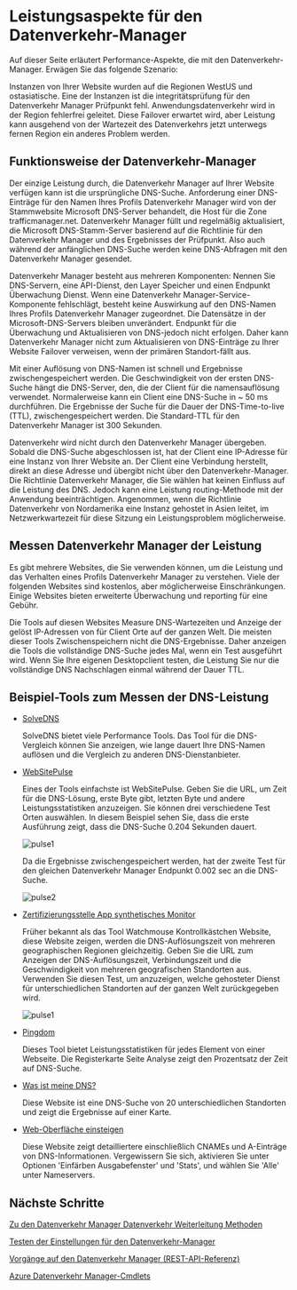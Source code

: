 <properties
    pageTitle="Leistungsaspekte für Azure Datenverkehr Manager | Microsoft Azure"
    description="Verstehen der Leistung von Datenverkehr Manager und wie die Leistung Ihrer Website getestet werden bei Verwendung von Datenverkehr-Manager"
    services="traffic-manager"
    documentationCenter=""
    authors="sdwheeler"
    manager="carmonm"
    editor=""
/>
<tags
    ms.service="traffic-manager"
    ms.devlang="na"
    ms.topic="article"
    ms.tgt_pltfrm="na"
    ms.workload="infrastructure-services"
    ms.date="10/11/2016"
    ms.author="sewhee"
/>

# <a name="performance-considerations-for-traffic-manager"></a>Leistungsaspekte für den Datenverkehr-Manager

Auf dieser Seite erläutert Performance-Aspekte, die mit den Datenverkehr-Manager. Erwägen Sie das folgende Szenario:

Instanzen von Ihrer Website wurden auf die Regionen WestUS und ostasiatische. Eine der Instanzen ist die integritätsprüfung für den Datenverkehr Manager Prüfpunkt fehl. Anwendungsdatenverkehr wird in der Region fehlerfrei geleitet. Diese Failover erwartet wird, aber Leistung kann ausgehend von der Wartezeit des Datenverkehrs jetzt unterwegs fernen Region ein anderes Problem werden.

## <a name="how-traffic-manager-works"></a>Funktionsweise der Datenverkehr-Manager

Der einzige Leistung durch, die Datenverkehr Manager auf Ihrer Website verfügen kann ist die ursprüngliche DNS-Suche. Anforderung einer DNS-Einträge für den Namen Ihres Profils Datenverkehr Manager wird von der Stammwebsite Microsoft DNS-Server behandelt, die Host für die Zone trafficmanager.net. Datenverkehr Manager füllt und regelmäßig aktualisiert, die Microsoft DNS-Stamm-Server basierend auf die Richtlinie für den Datenverkehr Manager und des Ergebnisses der Prüfpunkt. Also auch während der anfänglichen DNS-Suche werden keine DNS-Abfragen mit den Datenverkehr Manager gesendet.

Datenverkehr Manager besteht aus mehreren Komponenten: Nennen Sie DNS-Servern, eine API-Dienst, den Layer Speicher und einen Endpunkt Überwachung Dienst. Wenn eine Datenverkehr Manager-Service-Komponente fehlschlägt, besteht keine Auswirkung auf den DNS-Namen Ihres Profils Datenverkehr Manager zugeordnet. Die Datensätze in der Microsoft-DNS-Servers bleiben unverändert. Endpunkt für die Überwachung und Aktualisieren von DNS-jedoch nicht erfolgen. Daher kann Datenverkehr Manager nicht zum Aktualisieren von DNS-Einträge zu Ihrer Website Failover verweisen, wenn der primären Standort-fällt aus.

Mit einer Auflösung von DNS-Namen ist schnell und Ergebnisse zwischengespeichert werden. Die Geschwindigkeit von der ersten DNS-Suche hängt die DNS-Server, den, die der Client für die namensauflösung verwendet. Normalerweise kann ein Client eine DNS-Suche in ~ 50 ms durchführen. Die Ergebnisse der Suche für die Dauer der DNS-Time-to-live (TTL), zwischengespeichert werden. Die Standard-TTL für den Datenverkehr Manager ist 300 Sekunden.

Datenverkehr wird nicht durch den Datenverkehr Manager übergeben. Sobald die DNS-Suche abgeschlossen ist, hat der Client eine IP-Adresse für eine Instanz von Ihrer Website an. Der Client eine Verbindung herstellt, direkt an diese Adresse und übergibt nicht über den Datenverkehr-Manager. Die Richtlinie Datenverkehr Manager, die Sie wählen hat keinen Einfluss auf die Leistung des DNS. Jedoch kann eine Leistung routing-Methode mit der Anwendung beeinträchtigen. Angenommen, wenn die Richtlinie Datenverkehr von Nordamerika eine Instanz gehostet in Asien leitet, im Netzwerkwartezeit für diese Sitzung ein Leistungsproblem möglicherweise.

## <a name="measuring-traffic-manager-performance"></a>Messen Datenverkehr Manager der Leistung

Es gibt mehrere Websites, die Sie verwenden können, um die Leistung und das Verhalten eines Profils Datenverkehr Manager zu verstehen. Viele der folgenden Websites sind kostenlos, aber möglicherweise Einschränkungen. Einige Websites bieten erweiterte Überwachung und reporting für eine Gebühr.

Die Tools auf diesen Websites Measure DNS-Wartezeiten und Anzeige der gelöst IP-Adressen von für Client Orte auf der ganzen Welt. Die meisten dieser Tools Zwischenspeichern nicht die DNS-Ergebnisse. Daher anzeigen die Tools die vollständige DNS-Suche jedes Mal, wenn ein Test ausgeführt wird. Wenn Sie Ihre eigenen Desktopclient testen, die Leistung Sie nur die vollständige DNS Nachschlagen einmal während der Dauer TTL.

## <a name="sample-tools-to-measure-dns-performance"></a>Beispiel-Tools zum Messen der DNS-Leistung

- [SolveDNS](http://www.solvedns.com/dns-comparison/)

    SolveDNS bietet viele Performance Tools. Das Tool für die DNS-Vergleich können Sie anzeigen, wie lange dauert Ihre DNS-Namen auflösen und die Vergleich zu anderen DNS-Dienstanbieter.

- [WebSitePulse](http://www.websitepulse.com/help/tools.php)

    Eines der Tools einfachste ist WebSitePulse. Geben Sie die URL, um Zeit für die DNS-Lösung, erste Byte gibt, letzten Byte und andere Leistungsstatistiken anzuzeigen. Sie können drei verschiedene Test Orten auswählen. In diesem Beispiel sehen Sie, dass die erste Ausführung zeigt, dass die DNS-Suche 0.204 Sekunden dauert.

    ![pulse1](./media/traffic-manager-performance-considerations/traffic-manager-web-site-pulse.png)

    Da die Ergebnisse zwischengespeichert werden, hat der zweite Test für den gleichen Datenverkehr Manager Endpunkt 0.002 sec an die DNS-Suche.

    ![pulse2](./media/traffic-manager-performance-considerations/traffic-manager-web-site-pulse2.png)

- [Zertifizierungsstelle App synthetisches Monitor](https://asm.ca.com/en/checkit.php)

    Früher bekannt als das Tool Watchmouse Kontrollkästchen Website, diese Website zeigen, werden die DNS-Auflösungszeit von mehreren geographischen Regionen gleichzeitig. Geben Sie die URL zum Anzeigen der DNS-Auflösungszeit, Verbindungszeit und die Geschwindigkeit von mehreren geografischen Standorten aus. Verwenden Sie diesen Test, um anzuzeigen, welche gehosteter Dienst für unterschiedlichen Standorten auf der ganzen Welt zurückgegeben wird.

    ![pulse1](./media/traffic-manager-performance-considerations/traffic-manager-web-site-watchmouse.png)

- [Pingdom](http://tools.pingdom.com/)

    Dieses Tool bietet Leistungsstatistiken für jedes Element von einer Webseite. Die Registerkarte Seite Analyse zeigt den Prozentsatz der Zeit auf DNS-Suche.

- [Was ist meine DNS?](http://www.whatsmydns.net/)

    Diese Website ist eine DNS-Suche von 20 unterschiedlichen Standorten und zeigt die Ergebnisse auf einer Karte.

- [Web-Oberfläche einsteigen](http://www.digwebinterface.com)

    Diese Website zeigt detailliertere einschließlich CNAMEs und A-Einträge von DNS-Informationen. Vergewissern Sie sich, aktivieren Sie unter Optionen 'Einfärben Ausgabefenster' und 'Stats', und wählen Sie 'Alle' unter Nameservers.

## <a name="next-steps"></a>Nächste Schritte

[Zu den Datenverkehr Manager Datenverkehr Weiterleitung Methoden](traffic-manager-routing-methods.md)

[Testen der Einstellungen für den Datenverkehr-Manager](traffic-manager-testing-settings.md)

[Vorgänge auf den Datenverkehr Manager (REST-API-Referenz)](http://go.microsoft.com/fwlink/?LinkId=313584)

[Azure Datenverkehr Manager-Cmdlets](http://go.microsoft.com/fwlink/p/?LinkId=400769)
